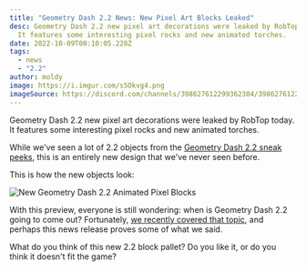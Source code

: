 ```yaml
---
title: "Geometry Dash 2.2 News: New Pixel Art Blocks Leaked"
desc: G﻿eometry Dash 2.2 new pixel art decorations were leaked by RobTop today.
  It features some interesting pixel rocks and new animated torches.
date: 2022-10-09T00:10:05.228Z
tags:
  - news
  - "2.2"
author: moldy
image: https://i.imgur.com/s5Okvg4.png
imageSource: https://discord.com/channels/398627612299362304/398627612299362306/1027892722666848326
---
```

G﻿eometry Dash 2.2 new pixel art decorations were leaked by RobTop today. It features some interesting pixel rocks and new animated torches.

W﻿hile we've seen a lot of 2.2 objects from the [Geometry Dash 2.2 sneak peeks](/posts/geometry-dash-new-sneak-peek-analysis/), this is an entirely new design that we've never seen before.

T﻿his is how the new objects look:

![New Geometry Dash 2.2 Animated Pixel Blocks](https://i.imgur.com/s5Okvg4.png)

W﻿ith this preview, everyone is still wondering: when is Geometry Dash 2.2 going to come out? Fortunately, [we recently covered that topic](/posts/geometry-dash-2-2-release-date/), and perhaps this news release proves some of what we said.

W﻿hat do you think of this new 2.2 block pallet? Do you like it, or do you think it doesn't fit the game?